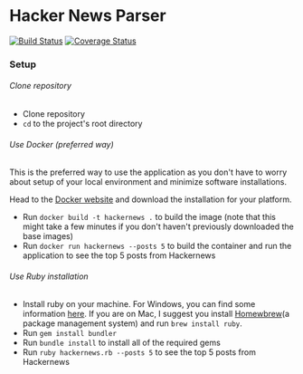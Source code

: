 # Hacker News Parser

[![Build Status](https://travis-ci.org/emmpak/hackernews.svg?branch=master)](https://travis-ci.com/emmpak/hackernews)
[![Coverage Status](https://coveralls.io/repos/github/emmpak/hackernews/badge.svg?branch=master)](https://coveralls.io/github/emmpak/hackernews?branch=master)

### Setup

###### Clone repository

* Clone repository
* `cd` to the project's root directory

###### Use Docker (preferred way)

This is the preferred way to use the application as you don't have to worry about setup of your local environment and minimize software installations. 

Head to the [Docker website](https://docs.docker.com/install/#supported-platforms) and download the installation for your platform.

* Run `docker build -t hackernews .` to build the image (note that this might take a few minutes if you don't haven't previously downloaded the base images)
* Run `docker run hackernews --posts 5` to build the container and run the application to see the top 5 posts from Hackernews

 
###### Use Ruby installation

* Install ruby on your machine. For Windows, you can find some information [here](https://rubyinstaller.org/). If you are on Mac, I suggest you install [Homewbrew](https://brew.sh/)(a package management system) and run `brew install ruby`.
* Run `gem install bundler`
* Run `bundle install` to install all of the required gems
* Run `ruby hackernews.rb --posts 5` to see the top 5 posts from Hackernews



